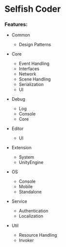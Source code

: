 # Selfish Coder

### Features:

* Common
  - Design Patterns
  
* Core
  - Event Handling
  - Interfaces
  - Network
  - Scene Handling
  - Serialization
  - UI
  
* Debug
  - Log
  - Console
  - Core
  
* Editor
  - UI
  
* Extension
  - System
  - UnityEngine
  
* OS
  - Console
  - Mobile
  - Standalone
  
* Service
  - Authentication
  - Localization
  
* Util
  - Resource Handling
  - Invoker
